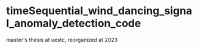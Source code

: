 # timeSequential_wind_dancing_signal_anomaly_detection_code
master's thesis at uestc, reorganized at 2023
